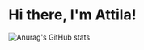 # Hi there, I'm Attila!
![Anurag's GitHub stats](https://github-readme-stats.vercel.app/api?username=JustKKrypton&show_icons=true&theme=radical)
